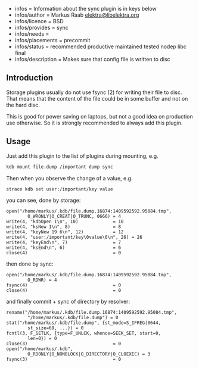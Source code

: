 - infos = Information about the sync plugin is in keys below
- infos/author = Markus Raab <elektra@libelektra.org>
- infos/licence = BSD
- infos/provides = sync
- infos/needs =
- infos/placements = precommit
- infos/status = recommended productive maintained tested nodep libc final
- infos/description = Makes sure that config file is written to disc

## Introduction

Storage plugins usually do not use fsync (2) for writing their file
to disc. That means that the content of the file could be in some
buffer and not on the hard disc.

This is good for power saving on laptops, but not a good idea on
production use otherwise. So it is strongly recommended to always
add this plugin.

## Usage

Just add this plugin to the list of plugins during mounting, e.g.

```sh
kdb mount file.dump /important dump sync
```

Then when you observe the change of a value, e.g.

```sh
strace kdb set user:/important/key value
```

you can see, done by storage:

```
open("/home/markus/.kdb/file.dump.16874:1409592592.95084.tmp",
        O_WRONLY|O_CREAT|O_TRUNC, 0666) = 4
write(4, "kdbOpen 1\n", 10)             = 10
write(4, "ksNew 1\n", 8)                = 8
write(4, "keyNew 19 6\n", 12)           = 12
write(4, "user:/important/key\0value\0\n", 26) = 26
write(4, "keyEnd\n", 7)                 = 7
write(4, "ksEnd\n", 6)                  = 6
close(4)                                = 0
```

then done by sync:

```
open("/home/markus/.kdb/file.dump.16874:1409592592.95084.tmp",
        O_RDWR) = 4
fsync(4)                                = 0
close(4)                                = 0
```

and finally commit + sync of directory by resolver:

```
rename("/home/markus/.kdb/file.dump.16874:1409592592.95084.tmp",
        "/home/markus/.kdb/file.dump") = 0
stat("/home/markus/.kdb/file.dump", {st_mode=S_IFREG|0644,
        st_size=69, ...}) = 0
fcntl(3, F_SETLK, {type=F_UNLCK, whence=SEEK_SET, start=0,
        len=0}) = 0
close(3)                                = 0
open("/home/markus/.kdb",
        O_RDONLY|O_NONBLOCK|O_DIRECTORY|O_CLOEXEC) = 3
fsync(3)                                = 0
```
